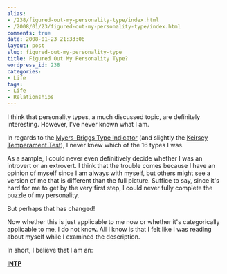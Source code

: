 ```yaml
---
alias:
- /238/figured-out-my-personality-type/index.html
- /2008/01/23/figured-out-my-personality-type/index.html
comments: true
date: 2008-01-23 21:33:06
layout: post
slug: figured-out-my-personality-type
title: Figured Out My Personality Type?
wordpress_id: 238
categories:
- Life
tags:
- Life
- Relationships
---
```


I think that personality types, a much discussed topic, are definitely interesting.  However, I've never known what I am.

In regards to the [Myers-Briggs Type Indicator](http://en.wikipedia.org/wiki/Myers-Briggs_Type_Indicator) (and slightly the [Keirsey Temperament Test](http://en.wikipedia.org/wiki/Keirsey_Temperament_Sorter)), I never knew which of the 16 types I was.

As a sample, I could never even definitively decide whether I was an introvert or an extrovert.  I think that the trouble comes because I have an opinion of myself since I am always with myself, but others might see a version of me that is different than the full picture.  Suffice to say, since it's hard for me to get by the very first step, I could never fully complete the puzzle of my personality.

But perhaps that has changed!

Now whether this is just applicable to me now or whether it's categorically applicable to me, I do not know.  All I know is that I felt like I was reading about myself while I examined the description.

In short, I believe that I am an: 

**[INTP](http://en.wikipedia.org/wiki/INTP)**
